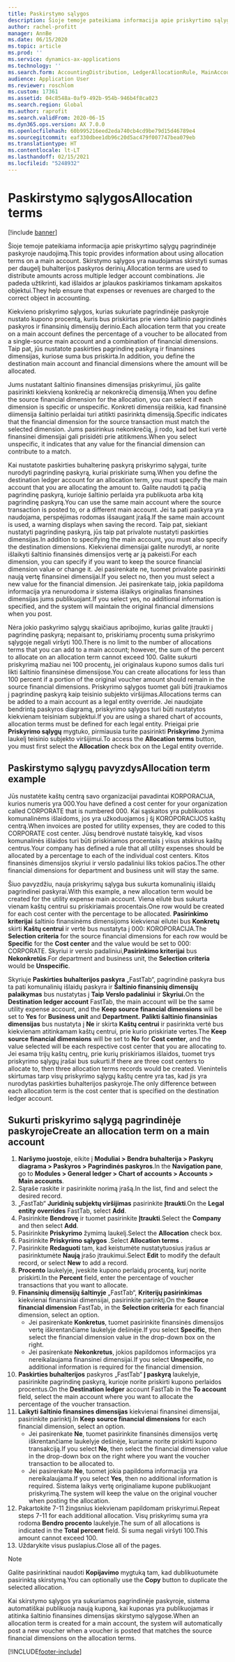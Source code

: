 ```yaml
---
title: Paskirstymo sąlygos
description: Šioje temoje pateikiama informacija apie priskyrtimo sąlygų pagrindinėje paskyroje naudojimą.
author: rachel-profitt
manager: AnnBe
ms.date: 06/15/2020
ms.topic: article
ms.prod: ''
ms.service: dynamics-ax-applications
ms.technology: ''
ms.search.form: AccountingDistribution, LedgerAllocationRule, MainAccount, AllocationTerms
audience: Application User
ms.reviewer: roschlom
ms.custom: 17361
ms.assetid: 04c8548a-0af9-492b-954b-946b4f8ca023
ms.search.region: Global
ms.author: raprofit
ms.search.validFrom: 2020-06-15
ms.dyn365.ops.version: AX 7.0.0
ms.openlocfilehash: 60b995216eed2eda740cb4cd9be79d15d46789e4
ms.sourcegitcommit: eaf330dbee1db96c20d5ac479f007747bea079eb
ms.translationtype: HT
ms.contentlocale: lt-LT
ms.lasthandoff: 02/15/2021
ms.locfileid: "5248932"
---
```

# <a name="allocation-terms"></a><span data-ttu-id="aa0f6-103">Paskirstymo sąlygos</span><span class="sxs-lookup"><span data-stu-id="aa0f6-103">Allocation terms</span></span>

[!include [banner](../includes/banner.md)]

<span data-ttu-id="aa0f6-104">Šioje temoje pateikiama informacija apie priskyrtimo sąlygų pagrindinėje paskyroje naudojimą.</span><span class="sxs-lookup"><span data-stu-id="aa0f6-104">This topic provides information about using allocation terms on a main account.</span></span> <span data-ttu-id="aa0f6-105">Skirstymo sąlygos yra naudojamas skirstyti sumas per daugelį buhalterijos paskyros derinių.</span><span class="sxs-lookup"><span data-stu-id="aa0f6-105">Allocation terms are used to distribute amounts across multiple ledger account combinations.</span></span> <span data-ttu-id="aa0f6-106">Jie padeda užtikrinti, kad išlaidos ar įplaukos paskiriamos tinkamam apskaitos objektui.</span><span class="sxs-lookup"><span data-stu-id="aa0f6-106">They help ensure that expenses or revenues are charged to the correct object in accounting.</span></span>

<span data-ttu-id="aa0f6-107">Kiekvieno priskyrimo sąlygos, kurias sukuriate pagrindinėje paskyroje nustato kupono procentą, kuris bus priskirtas prie vieno šaltinio pagrindinės paskyros ir finansinių dimensijų derinio.</span><span class="sxs-lookup"><span data-stu-id="aa0f6-107">Each allocation term that you create on a main account defines the percentage of a voucher to be allocated from a single-source main account and a combination of financial dimensions.</span></span> <span data-ttu-id="aa0f6-108">Taip pat, jūs nustatote paskirties pagrindinę paskyrą ir finansines dimensijas, kuriose suma bus priskirta.</span><span class="sxs-lookup"><span data-stu-id="aa0f6-108">In addition, you define the destination main account and financial dimensions where the amount will be allocated.</span></span> 

<span data-ttu-id="aa0f6-109">Jums nustatant šaltinio finansines dimensijas priskyrimui, jūs galite pasirinkti kiekvieną konkrečią ar nekonkrečią dimensiją.</span><span class="sxs-lookup"><span data-stu-id="aa0f6-109">When you define the source financial dimension for the allocation, you can select if each dimension is specific or unspecific.</span></span> <span data-ttu-id="aa0f6-110">Konkreti dimensija reiškia, kad finansinė diimensija šaltinio perlaidai turi atitikti pasirinktą dimensiją.</span><span class="sxs-lookup"><span data-stu-id="aa0f6-110">Specific indicates that the financial dimension for the source transaction must match the selected dimension.</span></span> <span data-ttu-id="aa0f6-111">Jums pasirinkus nekonkrečią, ji rodo, kad bet kuri vertė finansinei dimensijai gali prisidėti prie atitikmens.</span><span class="sxs-lookup"><span data-stu-id="aa0f6-111">When you select unspecific, it indicates that any value for the financial dimension can contribute to a match.</span></span>

<span data-ttu-id="aa0f6-112">Kai nustatote paskirties buhalterinę paskyrą priskyrimo sąlygai, turite nurodyti pagrindinę paskyrą, kuriai priskiriate sumą.</span><span class="sxs-lookup"><span data-stu-id="aa0f6-112">When you define the destination ledger account for an allocation term, you must specify the main account that you are allocating the amount to.</span></span> <span data-ttu-id="aa0f6-113">Galite naudoti tą pačią pagrindinę paskyrą, kurioje šaltinio perlaida yra publikuota arba kitą pagrindinę paskyrą.</span><span class="sxs-lookup"><span data-stu-id="aa0f6-113">You can use the same main account where the source transaction is posted to, or a different main account.</span></span> <span data-ttu-id="aa0f6-114">Jei ta pati paskyra yra naudojama, perspėjimas rodomas išsaugant įrašą.</span><span class="sxs-lookup"><span data-stu-id="aa0f6-114">If the same main account is used, a warning displays when saving the record.</span></span> <span data-ttu-id="aa0f6-115">Taip pat, siekiant nustatyti pagrindinę paskyrą, jūs taip pat privalote nustatyti paskirties dimensijas.</span><span class="sxs-lookup"><span data-stu-id="aa0f6-115">In addition to specifying the main account, you must also specify the destination dimensions.</span></span> <span data-ttu-id="aa0f6-116">Kiekvienai dimensijai galite nurodyti, ar norite išlaikyti šaltinio finansinės dimensijos vertę ar ją pakeisti.</span><span class="sxs-lookup"><span data-stu-id="aa0f6-116">For each dimension, you can specify if you want to keep the source financial dimension value or change it.</span></span> <span data-ttu-id="aa0f6-117">Jei pasirenkate ne, tuomet privalote pasirinkti naują vertę finansinei dimensijai.</span><span class="sxs-lookup"><span data-stu-id="aa0f6-117">If you select no, then you must select a new value for the financial dimension.</span></span> <span data-ttu-id="aa0f6-118">Jei pasirenkate taip, jokia papildoma informacija yra nenurodoma ir sistema išlaikys originalias finansines dimensijas jums publikuojant.</span><span class="sxs-lookup"><span data-stu-id="aa0f6-118">If you select yes, no additional information is specified, and the system will maintain the original financial dimensions when you post.</span></span>

<span data-ttu-id="aa0f6-119">Nėra jokio paskyrimo sąlygų skaičiaus apribojimo, kurias galite įtraukti į pagrindinę paskyrą; nepaisant to, priskiriamų procentų suma priskyrimo sąlygoje negali viršyti 100.</span><span class="sxs-lookup"><span data-stu-id="aa0f6-119">There is no limit to the number of allocations terms that you can add to a main account; however, the sum of the percent to allocate on an allocation term cannot exceed 100.</span></span> <span data-ttu-id="aa0f6-120">Galite sukurti priskyrimą mažiau nei 100 procentų, jei originalaus kupono sumos dalis turi likti šaltinio finansinėse dimensijose.</span><span class="sxs-lookup"><span data-stu-id="aa0f6-120">You can create allocations for less than 100 percent if a portion of the original voucher amount should remain in the source financial dimensions.</span></span> <span data-ttu-id="aa0f6-121">Priskyrimo sąlygos tuomet gali būti įtraukiamos į pagrindinę paskyrą kaip teisinio subjekto viršijimas.</span><span class="sxs-lookup"><span data-stu-id="aa0f6-121">Allocations terms can be added to a main account as a legal entity override.</span></span> <span data-ttu-id="aa0f6-122">Jei naudojate bendrintą paskyros diagramą, priskyrimo sąlygos turi būti nustatytos kiekvienam teisiniam subjektui.</span><span class="sxs-lookup"><span data-stu-id="aa0f6-122">If you are using a shared chart of accounts, allocation terms must be defined for each legal entity.</span></span> <span data-ttu-id="aa0f6-123">Prieigai prie **Priskyrimo sąlygų** mygtuko, pirmiausia turite pasirinkti **Priskyrimo** žymima laukelį teisinio subjekto viršijimui.</span><span class="sxs-lookup"><span data-stu-id="aa0f6-123">To access the **Allocation terms** button, you must first select the **Allocation** check box on the Legal entity override.</span></span>

## <a name="allocation-term-example"></a><span data-ttu-id="aa0f6-124">Paskirstymo sąlygų pavyzdys</span><span class="sxs-lookup"><span data-stu-id="aa0f6-124">Allocation term example</span></span>
<span data-ttu-id="aa0f6-125">Jūs nustatėte kaštų centrą savo organizacijai pavadintai KORPORACIJA, kurios numeris yra 000.</span><span class="sxs-lookup"><span data-stu-id="aa0f6-125">You have defined a cost center for your organization called CORPORATE that is numbered 000.</span></span> <span data-ttu-id="aa0f6-126">Kai sąskaitos yra publikuotos komunalinėms išlaidoms, jos yra užkoduojamos į šį KOROPORACIJOS kaštų centrą.</span><span class="sxs-lookup"><span data-stu-id="aa0f6-126">When invoices are posted for utility expenses, they are coded to this CORPORATE cost center.</span></span> <span data-ttu-id="aa0f6-127">Jūsų bendrovė nustatė taisyklę, kad visos komunalinės išlaidos turi būti priskiriamos procentais į visus atskirus kaštų centrus.</span><span class="sxs-lookup"><span data-stu-id="aa0f6-127">Your company has defined a rule that all utility expenses should be allocated by a percentage to each of the individual cost centers.</span></span> <span data-ttu-id="aa0f6-128">Kitos finansinės dimensijos skyriui ir verslo padaliniui liks tokios pačios.</span><span class="sxs-lookup"><span data-stu-id="aa0f6-128">The other financial dimensions for department and business unit will stay the same.</span></span>

<span data-ttu-id="aa0f6-129">Šiuo pavyzdžiu, nauja priskyrimų sąlyga bus sukurta komunalinių išlaidų pagrindinei paskyrai.</span><span class="sxs-lookup"><span data-stu-id="aa0f6-129">With this example, a new allocation term would be created for the utility expense main account.</span></span> <span data-ttu-id="aa0f6-130">Viena eilutė bus sukurta vienam kaštų centrui su priskiriamais procentais.</span><span class="sxs-lookup"><span data-stu-id="aa0f6-130">One row would be created for each cost center with the percentage to be allocated.</span></span> <span data-ttu-id="aa0f6-131">**Pasirinkimo kriterijai** šaltinio finansinėms dimensijoms kiekvienai eilutei bus **Konkretų** skirti **Kaštų centrui** ir vertė bus nustatyta į 000: KOROPORACIJA.</span><span class="sxs-lookup"><span data-stu-id="aa0f6-131">The **Selection criteria** for the source financial dimensions for each row would be **Specific** for the **Cost center** and the value would be set to 000: CORPORATE.</span></span> <span data-ttu-id="aa0f6-132">Skyriui ir verslo padaliniui,**Pasirinkimo kriterijai** bus **Nekonkretūs**.</span><span class="sxs-lookup"><span data-stu-id="aa0f6-132">For department and business unit, the **Selection criteria** would be **Unspecific**.</span></span>

<span data-ttu-id="aa0f6-133">Skyriuje **Paskirties buhalterijos paskyra** „FastTab“, pagrindinė paskyra bus ta pati komunalinių išlaidų paskyra ir **Šaltinio finansinių dimensijų palaikymas** bus nustatytas į **Taip** **Verslo padaliniui** ir **Skyriui.**</span><span class="sxs-lookup"><span data-stu-id="aa0f6-133">On the **Destination ledger account** FastTab, the main account will be the same utility expense account, and the **Keep source financial dimensions** will be set to **Yes** for **Business unit** and **Department.**</span></span> <span data-ttu-id="aa0f6-134">**Palikti šaltinio finansinias dimensijas** bus nustatyta į **Ne** ir skirta **Kaštų centrui** ir pasirinkta vertė bus kiekvienam atitinkamam kaštų centrui, prie kurio priskiriate vertes.</span><span class="sxs-lookup"><span data-stu-id="aa0f6-134">The **Keep source financial dimensions** will be set to **No** for **Cost center**, and the value selected will be each respective cost center that you are allocating to.</span></span> <span data-ttu-id="aa0f6-135">Jei esama trijų kaštų centrų, prie kurių priskiriamos išlaidos, tuomet trys priskyrimo sąlygų įrašai bus sukurti.</span><span class="sxs-lookup"><span data-stu-id="aa0f6-135">If there are three cost centers to allocate to, then three allocation terms records would be created.</span></span> <span data-ttu-id="aa0f6-136">Vienintelis skirtumas tarp visų priskyrimo sąlygų kaštų centre yra tas, kad jis yra nurodytas paskirties buhalterijos paskyroje.</span><span class="sxs-lookup"><span data-stu-id="aa0f6-136">The only difference between each allocation term is the cost center that is specified on the destination ledger account.</span></span>

## <a name="create-an-allocation-term-on-a-main-account"></a><span data-ttu-id="aa0f6-137">Sukurti priskyrimo sąlygą pagrindinėje paskyroje</span><span class="sxs-lookup"><span data-stu-id="aa0f6-137">Create an allocation term on a main account</span></span>

1. <span data-ttu-id="aa0f6-138">**Naršymo juostoje**, eikite į **Moduliai > Bendra buhalterija > Paskyrų diagrama > Paskyros > Pagrindinės paskyros**.</span><span class="sxs-lookup"><span data-stu-id="aa0f6-138">In the **Navigation pane**, go to **Modules > General ledger > Chart of accounts > Accounts > Main accounts**.</span></span>
2. <span data-ttu-id="aa0f6-139">Sąraše raskite ir pasirinkite norimą įrašą.</span><span class="sxs-lookup"><span data-stu-id="aa0f6-139">In the list, find and select the desired record.</span></span>
3. <span data-ttu-id="aa0f6-140">„FastTab“ **Juridinių subjektų viršijimas** pasirinkite **Įtraukti**.</span><span class="sxs-lookup"><span data-stu-id="aa0f6-140">On the **Legal entity overrides** FastTab, select **Add**.</span></span>
4. <span data-ttu-id="aa0f6-141">Pasirinkite **Bendrovę** ir tuomet pasirinkite **Įtraukti**.</span><span class="sxs-lookup"><span data-stu-id="aa0f6-141">Select the **Company** and then select **Add**.</span></span>
5. <span data-ttu-id="aa0f6-142">Pasirinkite **Priskyrimo** žymimą laukelį.</span><span class="sxs-lookup"><span data-stu-id="aa0f6-142">Select the **Allocation** check box.</span></span>
6. <span data-ttu-id="aa0f6-143">Pasirinkite **Priskyrimo sąlygos** .</span><span class="sxs-lookup"><span data-stu-id="aa0f6-143">Select **Allocation terms** .</span></span>
7. <span data-ttu-id="aa0f6-144">Pasirinkite **Redaguoti** tam, kad keistumėte nustatytuosius įrašus ar pasirinktumėte **Naują** įrašo įtraukimui.</span><span class="sxs-lookup"><span data-stu-id="aa0f6-144">Select **Edit** to modify the default record, or select **New** to add a record.</span></span>
8. <span data-ttu-id="aa0f6-145">**Procento** laukelyje, įveskite kupono perlaidų procentą, kurį norite priskirti.</span><span class="sxs-lookup"><span data-stu-id="aa0f6-145">In the **Percent** field, enter the percentage of voucher transactions that you want to allocate.</span></span>
9. <span data-ttu-id="aa0f6-146">**Finansinių dimensijų šaltinyje** „FastTab“, **Kriterijų pasirinkimas** kiekvienai finansiniai dimensijai, pasirinkite parinktį.</span><span class="sxs-lookup"><span data-stu-id="aa0f6-146">On the **Source financial dimension** FastTab, in the **Selection criteria** for each financial dimension, select an option.</span></span>
    - <span data-ttu-id="aa0f6-147">Jei pasirenkate **Konkretus**, tuomet pasirinkite finansinės dimensijos vertę iškrentančiame laukelyje dešinėje.</span><span class="sxs-lookup"><span data-stu-id="aa0f6-147">If you select **Specific**, then select the financial dimension value in the drop-down box on the right.</span></span>
    - <span data-ttu-id="aa0f6-148">Jei pasirenkate **Nekonkretus**, jokios papildomos informacijos yra nereikalaujama finansinei dimensijai.</span><span class="sxs-lookup"><span data-stu-id="aa0f6-148">If you select **Unspecific**, no additional information is required for the financial dimension.</span></span>
10. <span data-ttu-id="aa0f6-149">**Paskirties buhalterijos** paskyros „FastTab“ **Į paskyrą** laukelyje, pasirinkite pagrindinę paskyrą, kurioje norite priskirti kupono perlaidos procentus.</span><span class="sxs-lookup"><span data-stu-id="aa0f6-149">On the **Destination ledger** account FastTab in the **To account** field, select the main account where you want to allocate the percentage of the voucher transaction.</span></span>
11. <span data-ttu-id="aa0f6-150">**Laikyti šaltinio finansines dimensijas** kiekvienai finansinei dimensijai, pasirinkite parinktį.</span><span class="sxs-lookup"><span data-stu-id="aa0f6-150">In **Keep source financial dimensions** for each financial dimension, select an option.</span></span>
    - <span data-ttu-id="aa0f6-151">Jei pasirenkate **Ne**, tuomet pasirinkite finansinės dimensijos vertę iškrentančiame laukelyje dešinėje, kuriame norite priskirti kupono transakciją.</span><span class="sxs-lookup"><span data-stu-id="aa0f6-151">If you select **No**, then select the financial dimension value in the drop-down box on the right where you want the voucher transaction to be allocated to.</span></span>
    - <span data-ttu-id="aa0f6-152">Jei pasirenkate **Ne**, tuomet jokia papildoma informacija yra nereikalaujama.</span><span class="sxs-lookup"><span data-stu-id="aa0f6-152">If you select **Yes**, then no additional information is required.</span></span> <span data-ttu-id="aa0f6-153">Sistema laikys vertę originaliame kupone publikuojant priskyrimą.</span><span class="sxs-lookup"><span data-stu-id="aa0f6-153">The system will keep the value on the original voucher when posting the allocation.</span></span>
12. <span data-ttu-id="aa0f6-154">Pakartokite 7-11 žingsnius kiekvienam papildomam priskyrimui.</span><span class="sxs-lookup"><span data-stu-id="aa0f6-154">Repeat steps 7-11 for each additional allocation.</span></span> <span data-ttu-id="aa0f6-155">Visų priskyrimų suma yra rodoma **Bendro procento** laukelyje.</span><span class="sxs-lookup"><span data-stu-id="aa0f6-155">The sum of all allocations is indicated in the **Total percent** field.</span></span> <span data-ttu-id="aa0f6-156">Ši suma negali viršyti 100.</span><span class="sxs-lookup"><span data-stu-id="aa0f6-156">This amount cannot exceed 100.</span></span>
13. <span data-ttu-id="aa0f6-157">Uždarykite visus puslapius.</span><span class="sxs-lookup"><span data-stu-id="aa0f6-157">Close all of the pages.</span></span>

>[!NOTE] 
> <span data-ttu-id="aa0f6-158">Galite pasirinktinai naudoti **Kopijavimo** mygtuką tam, kad dublikuotumėte pasirinktą skirstymą.</span><span class="sxs-lookup"><span data-stu-id="aa0f6-158">You can optionally use the **Copy** button to duplicate the selected allocation.</span></span>

<span data-ttu-id="aa0f6-159">Kai skirstymo sąlygos yra sukuriamos pagrindinėje paskyroje, sistema automatiškai publikuoja naują kuponą, kai kuponas yra publikuojamas ir atitinka šaltinio finansines dimensijas skirstymo sąlygose.</span><span class="sxs-lookup"><span data-stu-id="aa0f6-159">When an allocation term is created for a main account, the system will automatically post a new voucher when a voucher is posted that matches the source financial dimensions on the allocation terms.</span></span>


[!INCLUDE[footer-include](../../includes/footer-banner.md)]